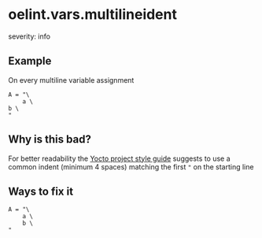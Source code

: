 # oelint.vars.multilineident

severity: info

## Example

On every multiline variable assignment

```
A = "\
    a \
b \
"
```

## Why is this bad?

For better readability the [Yocto project style guide](https://docs.yoctoproject.org/contributor-guide/recipe-style-guide.html#variable-formatting)
suggests to use a common indent (minimum 4 spaces) matching the first ``"`` on the starting line

## Ways to fix it

```
A = "\
    a \
    b \
"
```
